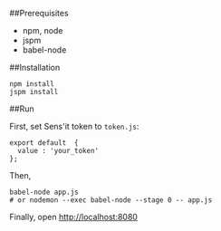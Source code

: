 


##Prerequisites

- npm, node
- jspm
- babel-node


##Installation

    npm install
    jspm install

##Run

First, set Sens'it token to `token.js`:

    export default  {
      value : 'your_token'
    };

Then,

    babel-node app.js
    # or nodemon --exec babel-node --stage 0 -- app.js

Finally, open [http://localhost:8080](http://localhost:8080)